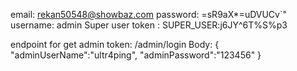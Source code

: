 email: rekan50548@showbaz.com
password: =sR9aX\*=uDVUCv`"
username: admin
Super user token : SUPER_USER:j6JY^6T%S%p3

endpoint for get admin token:
/admin/login
Body:
{
"adminUserName":"ultr4ping",
"adminPassword":"123456"
}
